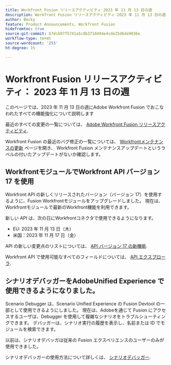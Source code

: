 ```yaml
---
title: Workfront Fusion リリースアクティビティ 2023 年 11 月 13 日の週
description: Workfront Fusion リリースアクティビティ 2023 年 11 月 13 日の週
author: Becky
feature: Product Announcements, Workfront Fusion
hidefromtoc: true
source-git-commit: b7dcb97f5741a5c8b3710494e4cde25d6de9036e
workflow-type: tm+mt
source-wordcount: '253'
ht-degree: 1%

---
```


# Workfront Fusion リリースアクティビティ： 2023 年 11 月 13 日の週

このページでは、2023 年 11 月 13 日の週にAdobe Workfront Fusion でおこなわれたすべての機能強化について説明します

最近のすべての変更の一覧については、 [Adobe Workfront Fusion リリースアクティビティ](../../../product-announcements/product-releases/fusion-release-activity/fusion-release-activity.md).

Workfront Fusion の最近のバグ修正の一覧については、 [Workfrontメンテナンスの更新](https://experienceleague.adobe.com/docs/workfront-known-issues/releases/current-updates.html) ページを開き、 Workfront Fusion メンテナンスアップデートというラベルの付いたアップデートがないか確認します。

## WorkfrontモジュールでWorkfront API バージョン 17 を使用

Workfront API の新しくリリースされたバージョン（バージョン 17）を使用するように、Fusion Workfrontモジュールをアップグレードしました。 現在は、Workfrontモジュールで最新のWorkfront機能を利用できます。

新しい API は、次の日にWorkfrontコネクタで使用できるようになります。

* EU: 2023 年 11 月 13 日（木）
* 米国：2023 年 11 月 17 日（金）

API の新しい変更点のリストについては、 [API バージョン 17 の新機能](/help/quicksilver/wf-api/api/new-api-version-17.md).

Workfront API で使用可能なすべてのフィールドについては、 [API エクスプローラ](https://developer.adobe.com/workfront/api-explorer).

## シナリオデバッガーをAdobeUnified Experience で使用できるようになりました。

Scenario Debugger は、Scenario Unified Experience の Fusion Devtool の一部として使用できるようにしました。 現在は、Adobeを通じて Fusion にアクセスするユーザは、Debugger を使用して複雑なシナリオをトラブルシューティングできます。 デバッガーは、シナリオ実行の履歴を表示し、名前または ID でモジュールを検索できます。

以前は、シナリオデバッガは従来の Fusion エクスペリエンスのユーザーのみが使用できました。

シナリオデバッガーの使用方法について詳しくは、 [シナリオデバッガー](/help/quicksilver/workfront-fusion/scenarios/debug-scenarios-with-dev-tool.md#scenario-debugger).

